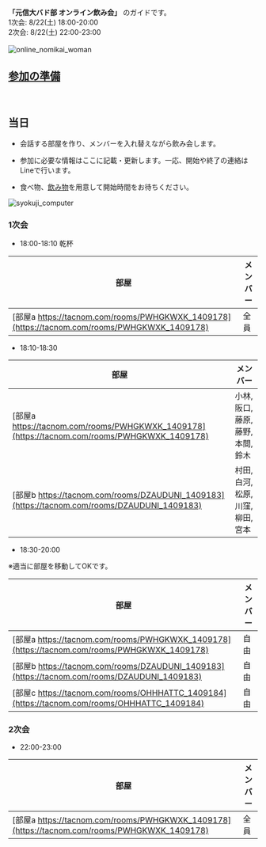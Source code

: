 **「元信大バド部 オンライン飲み会」** のガイドです。 <br>
1次会: 8/22(土) 18:00-20:00 <br>
2次会: 8/22(土) 22:00-23:00 <br>
<br>
![online_nomikai_woman](https://user-images.githubusercontent.com/12508784/88452748-36edde00-ce9c-11ea-820a-3ae08c8d1f19.png)
<br>

## [参加の準備](/junbi.md)
<br>

## 当日

- 会話する部屋を作り、メンバーを入れ替えながら飲み会します。<br>

- 参加に必要な情報はここに記載・更新します。一応、開始や終了の連絡はLineで行います。<br>

- 食べ物、[飲み物](https://www.amazon.co.jp/s?k=%E5%A4%A7%E4%BA%94%E9%83%8E&__mk_ja_JP=%E3%82%AB%E3%82%BF%E3%82%AB%E3%83%8A&ref=nb_sb_noss_2)を用意して開始時間をお待ちください。<br>

![syokuji_computer](https://user-images.githubusercontent.com/12508784/88452753-39503800-ce9c-11ea-9dd7-8bdbafeffddb.png)
<br>

### 1次会
- 18:00-18:10 乾杯

|  部屋  |  メンバー  |
| ---- | ---- |
|  [部屋a https://tacnom.com/rooms/PWHGKWXK_1409178](https://tacnom.com/rooms/PWHGKWXK_1409178)  |  全員  |

- 18:10-18:30

|  部屋  |  メンバー  |
| ---- | ---- |
|  [部屋a https://tacnom.com/rooms/PWHGKWXK_1409178](https://tacnom.com/rooms/PWHGKWXK_1409178)  |  小林, 阪口, 藤原, 藤野,本間, 鈴木  |
|  [部屋b https://tacnom.com/rooms/DZAUDUNI_1409183](https://tacnom.com/rooms/DZAUDUNI_1409183)  |  村田, 白河, 松原, 川窪,柳田, 宮本  |

- 18:30-20:00

※適当に部屋を移動してOKです。

|  部屋  |  メンバー  |
| ---- | ---- |
| [部屋a https://tacnom.com/rooms/PWHGKWXK_1409178](https://tacnom.com/rooms/PWHGKWXK_1409178) |  自由  |
| [部屋b https://tacnom.com/rooms/DZAUDUNI_1409183](https://tacnom.com/rooms/DZAUDUNI_1409183) |  自由  |
| [部屋c https://tacnom.com/rooms/OHHHATTC_1409184](https://tacnom.com/rooms/OHHHATTC_1409184) |  自由  |



### 2次会
- 22:00-23:00

|  部屋  |  メンバー  |
| ---- | ---- |
| [部屋a https://tacnom.com/rooms/PWHGKWXK_1409178](https://tacnom.com/rooms/PWHGKWXK_1409178) |  全員  |





